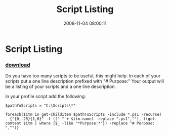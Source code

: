 ﻿---
pid:            657
poster:         Brian English
title:          Script Listing
date:           2008-11-04 08:00:11
format:         posh
parent:         0
parent:         0

---

# Script Listing

### [download](657.ps1)

Do you have too many scripts to be useful, this might help.
In each of your scripts put a one line description prefixed with "# Purpose:"
Your output will be a listing of your scripts and a one line description.

In your profile script add the following:


```posh
$pathToScripts = "C:\Scripts\*"

foreach($itm in get-childitem $pathToScripts -include *.ps1 -recurse)
  {"{0,-25}{1,0}" -f ((" " + $itm.name) -replace ".ps1",""), ((get-content $itm | where {$_ -like "*Purpose:*"}) -replace "# Purpose: ","")}
```
